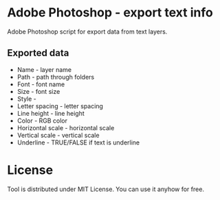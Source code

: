 Adobe Photoshop - export text info
==================================

Adobe Photoshop script for export data from text layers.

Exported data
-------------

- Name - layer name
- Path - path through folders
- Font - font name
- Size - font size
- Style - 
- Letter spacing - letter spacing
- Line height - line height
- Color - RGB color
- Horizontal scale - horizontal scale
- Vertical scale - vertical scale
- Underline - TRUE/FALSE if text is underline

License
=======

Tool is distributed under MIT License. You can use it anyhow for free.
